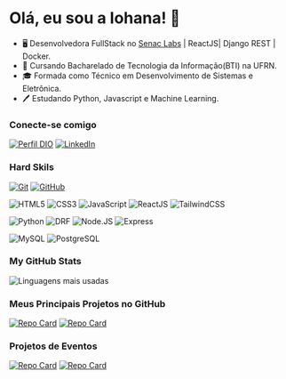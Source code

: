 # Olá, eu sou a Iohana! 👋

- 🖥️ Desenvolvedora FullStack no [Senac Labs](https://labs.rn.senac.br/) | ReactJS| Django REST | Docker.
- 📘 Cursando Bacharelado de Tecnologia da Informação(BTI) na UFRN.
- 🎓 Formada como Técnico em Desenvolvimento de Sistemas e Eletrônica.
- 🖊️ Estudando Python, Javascript e Machine Learning.

### Conecte-se comigo

[![Perfil DIO](https://img.shields.io/badge/-Meu%20Perfil%20na%20DIO-5b61a1?style=for-the-badge&logo=dio)](https://dio.me/users/iohana_ma31)
[![LinkedIn](https://img.shields.io/badge/LinkedIn-000?style=for-the-badge&logo=linkedin&logoColor=5b61a1)](https://www.linkedin.com/in/iohana-maria-63040a274/)

### Hard Skils

[![Git](https://img.shields.io/badge/Git-000?style=for-the-badge&logo=git&logoColor=838abd)](https://git-scm.com/doc)
[![GitHub](https://img.shields.io/badge/GitHub-000?style=for-the-badge&logo=github&logoColor=838abd)](https://docs.github.com/)

![HTML5](https://img.shields.io/badge/HTML-000?style=for-the-badge&logo=html5&logoColor=838abd)
![CSS3](https://img.shields.io/badge/CSS3-000?style=for-the-badge&logo=css3&logoColor=838abd)
![JavaScript](https://img.shields.io/badge/JavaScript-000?style=for-the-badge&logo=javascript&logoColor=838abd)
![ReactJS](https://img.shields.io/badge/React-000?style=for-the-badge&logo=react&logoColor=838abd)
![TailwindCSS](https://img.shields.io/badge/Tailwindcss-000?style=for-the-badge&logo=tailwindcss&logoColor=838abd)

![Python](https://img.shields.io/badge/python-000?style=for-the-badge&logo=python&logoColor=838abd)
![DRF](https://img.shields.io/badge/Django%20REST%20Framework-000?style=for-the-badge&logo=django&logoColor=838abd)
![Node.JS](https://img.shields.io/badge/node.js-000?style=for-the-badge&logo=node.js&logoColor=838abd)
![Express](https://img.shields.io/badge/express.js-%23404d59.svg?style=for-the-badge&logo=express&logoColor=%838abd)

![MySQL](https://img.shields.io/badge/MySQL-000?style=for-the-badge&logo=mysql&logoColor=838abd)
![PostgreSQL](https://img.shields.io/badge/postgresql-000?style=for-the-badge&logo=postgresql&logoColor=838abd)

### My GitHub Stats

![Linguagens mais usadas](https://github-readme-stats-git-masterrstaa-rickstaa.vercel.app/api/top-langs/?username=IohanaViterbino&layout=compact&theme=tokyonight)

### Meus Principais Projetos no GitHub
[![Repo Card](https://github-readme-stats.vercel.app/api/pin/?username=IohanaViterbino&repo=myToDoAppJava&theme=tokyonight)]((https://github.com/IohanaViterbino/myToDoAppJava))
[![Repo Card](https://github-readme-stats.vercel.app/api/pin/?username=IohanaViterbino&repo=Biblioteca&theme=tokyonight)]((https://github.com/IohanaViterbino/Biblioteca))

### Projetos de Eventos
[![Repo Card](https://github-readme-stats.vercel.app/api/pin/?username=IohanaViterbino&repo=NLW-Pocket-Js&theme=tokyonight)]((https://github.com/IohanaViterbino/nlw-pocket-js))
[![Repo Card](https://github-readme-stats.vercel.app/api/pin/?username=IohanaViterbino&repo=store_api&theme=tokyonight)]((https://github.com/IohanaViterbino/store_api))
